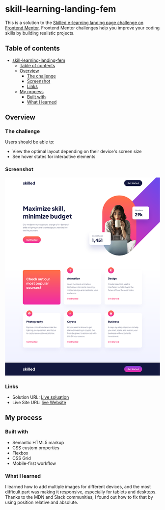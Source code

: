 # skill-learning-landing-fem

This is a solution to the [Skilled e-learning landing page challenge on Frontend Mentor](https://www.frontendmentor.io/challenges/skilled-elearning-landing-page-S1ObDrZ8q). Frontend Mentor challenges help you improve your coding skills by building realistic projects.

## Table of contents

- [skill-learning-landing-fem](#skill-learning-landing-fem)
  - [Table of contents](#table-of-contents)
  - [Overview](#overview)
    - [The challenge](#the-challenge)
    - [Screenshot](#screenshot)
    - [Links](#links)
  - [My process](#my-process)
    - [Built with](#built-with)
    - [What I learned](#what-i-learned)

## Overview

### The challenge

Users should be able to:

- View the optimal layout depending on their device's screen size
- See hover states for interactive elements

### Screenshot

![image](./design/Desktop.png)



### Links

- Solution URL: [Live soluation](https://your-solution-url.com)
- Live Site URL: [live Website ](https://itsnooshin.github.io/skill-learning-landing-fem/)

## My process

### Built with

- Semantic HTML5 markup
- CSS custom properties
- Flexbox
- CSS Grid
- Mobile-first workflow

### What I learned

I learned how to add multiple images for different devices, and the most difficult part was making it responsive, especially for tablets and desktops. Thanks to the MDN and Slack communities, I found out how to fix that by using position relative and absolute.















